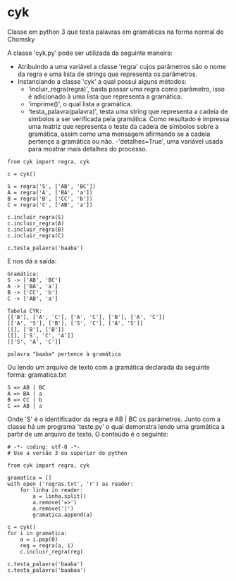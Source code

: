 # cyk
Classe em python 3 que testa palavras em gramáticas na forma normal de Chomsky

A classe 'cyk.py' pode ser utilizada da seguinte maneira:
- Atribuindo a uma variável a classe 'regra' cujos parâmetros são o nome da regra e uma lista de strings que representa os parâmetros. 
- Instanciando a classe 'cyk' a qual possui alguns métodos:
  - 'incluir_regra(regra)', basta passar uma regra como parâmetro, isso é adicionado à uma lista que representa a gramática.
  - 'imprime()', o qual lista a gramática.
  - 'testa_palavra(palavra)', testa uma string que representa a cadeia de simbolos a ser verificada pela gramática. Como resultado é impressa uma matriz que representa o teste da cadeia de símbolos sobre a gramática, assim como uma mensagem afirmando se a cadeia pertençe a gramática ou não.
  -'detalhes=True', uma variável usada para mostrar mais detalhes do processo.

```
from cyk import regra, cyk

c = cyk()

S = regra('S', ['AB', 'BC'])
A = regra('A', ['BA', 'a'])
B = regra('B', ['CC', 'b'])
C = regra('C', ['AB', 'a'])

c.incluir_regra(S)
c.incluir_regra(A)
c.incluir_regra(B)
c.incluir_regra(C)

c.testa_palavra('baaba')
```

E nos dá a saída:

```
Gramática:
S -> ['AB', 'BC']
A -> ['BA', 'a']
B -> ['CC', 'b']
C -> ['AB', 'a']

Tabela CYK:
[['B'], ['A', 'C'], ['A', 'C'], ['B'], ['A', 'C']]
[['A', 'S'], ['B'], ['S', 'C'], ['A', 'S']]
[[], ['B'], ['B']]
[[], ['S', 'C', 'A']]
[['S', 'A', 'C']]

palavra "baaba" pertence à gramática
```
Ou lendo um arquivo de texto com a gramática declarada da seguinte forma:
gramatica.txt

```
S => AB | BC
A => BA | a
B => CC | b
C => AB | a
```
Onde 'S' é o identificador da regra e AB | BC os parâmetros.
Junto com a classe há um programa 'teste.py' o qual demonstra lendo uma gramática a partir de um arquivo de texto. O conteúdo é o seguinte:
```
# -*- coding: utf-8 -*-
# Use a versão 3 ou superior do python

from cyk import regra, cyk

gramatica = []
with open ('regras.txt', 'r') as reader:
    for linha in reader:
        a = linha.split()
        a.remove('=>')
        a.remove('|')
        gramatica.append(a)

c = cyk()
for i in gramatica:
    a = i.pop(0)
    reg = regra(a, i)
    c.incluir_regra(reg)

c.testa_palavra('baaba')   
c.testa_palavra('baabaa')  
```

